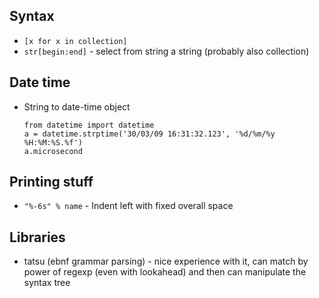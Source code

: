 
## Syntax

* `[x for x in collection]`
* `str[begin:end]` - select from string a string (probably also collection)

## Date time

* String to date-time object
  ``` 
  from datetime import datetime
  a = datetime.strptime('30/03/09 16:31:32.123', '%d/%m/%y %H:%M:%S.%f')
  a.microsecond
  ```

## Printing stuff

* `"%-6s" % name` -  Indent left with fixed overall space

## Libraries
 * tatsu (ebnf grammar parsing) - nice experience with it, can match by power of regexp (even with lookahead) and then can manipulate the syntax tree
 

